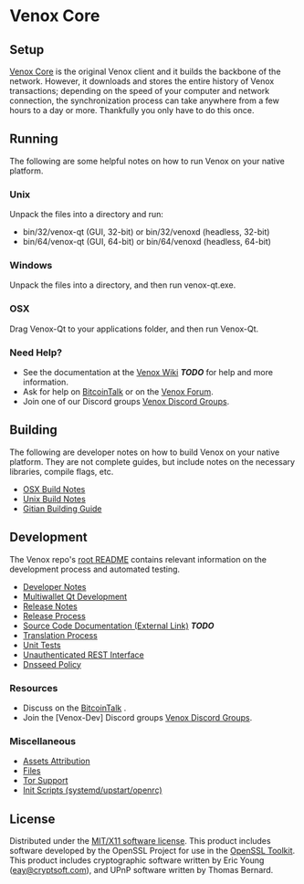 Venox Core
=====================

Setup
---------------------
[Venox Core](http://Venoxcoin.com) is the original Venox client and it builds the backbone of the network. However, it downloads and stores the entire history of Venox transactions; depending on the speed of your computer and network connection, the synchronization process can take anywhere from a few hours to a day or more. Thankfully you only have to do this once.

Running
---------------------
The following are some helpful notes on how to run Venox on your native platform.

### Unix

Unpack the files into a directory and run:

- bin/32/venox-qt (GUI, 32-bit) or bin/32/venoxd (headless, 32-bit)
- bin/64/venox-qt (GUI, 64-bit) or bin/64/venoxd (headless, 64-bit)

### Windows

Unpack the files into a directory, and then run venox-qt.exe.

### OSX

Drag Venox-Qt to your applications folder, and then run Venox-Qt.

### Need Help?

* See the documentation at the [Venox Wiki](https://en.bitcoin.it/wiki/Main_Page) ***TODO***
for help and more information.
* Ask for help on [BitcoinTalk](https://bitcointalk.org/index.php) or on the [Venox Forum](http://Venoxcoin.com/).
* Join one of our Discord groups [Venox Discord Groups](https://discord.gg/YcnvMqt).

Building
---------------------
The following are developer notes on how to build Venox on your native platform. They are not complete guides, but include notes on the necessary libraries, compile flags, etc.

- [OSX Build Notes](build-osx.md)
- [Unix Build Notes](build-unix.md)
- [Gitian Building Guide](gitian-building.md)

Development
---------------------
The Venox repo's [root README](https://github.com/venox-team/Venox/blob/master/README.md) contains relevant information on the development process and automated testing.

- [Developer Notes](developer-notes.md)
- [Multiwallet Qt Development](multiwallet-qt.md)
- [Release Notes](release-notes.md)
- [Release Process](release-process.md)
- [Source Code Documentation (External Link)](https://dev.visucore.com/bitcoin/doxygen/) ***TODO***
- [Translation Process](translation_process.md)
- [Unit Tests](unit-tests.md)
- [Unauthenticated REST Interface](REST-interface.md)
- [Dnsseed Policy](dnsseed-policy.md)

### Resources

* Discuss on the [BitcoinTalk](https://bitcointalk.org/index.php?topic=1262920.0) .
* Join the [Venox-Dev] Discord groups [Venox Discord Groups](https://discord.gg/YcnvMqt).

### Miscellaneous
- [Assets Attribution](assets-attribution.md)
- [Files](files.md)
- [Tor Support](tor.md)
- [Init Scripts (systemd/upstart/openrc)](init.md)

License
---------------------
Distributed under the [MIT/X11 software license](http://www.opensource.org/licenses/mit-license.php).
This product includes software developed by the OpenSSL Project for use in the [OpenSSL Toolkit](https://www.openssl.org/). This product includes
cryptographic software written by Eric Young ([eay@cryptsoft.com](mailto:eay@cryptsoft.com)), and UPnP software written by Thomas Bernard.
